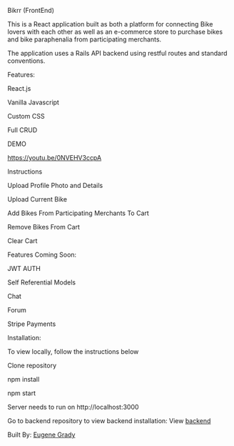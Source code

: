 
Bikrr (FrontEnd)

This is a React application built as both a platform for connecting Bike lovers with each other as well as an e-commerce store to purchase bikes and bike paraphenalia from participating merchants.

The application uses a Rails API backend using restful routes and standard conventions.

Features:

React.js

Vanilla Javascript

Custom CSS

Full CRUD

DEMO

https://youtu.be/0NVEHV3ccpA

Instructions

Upload Profile Photo and Details

Upload Current Bike

Add Bikes From Participating Merchants To Cart

Remove Bikes From Cart

Clear Cart

Features Coming Soon:

JWT AUTH

Self Referential Models

Chat

Forum

Stripe Payments

Installation:

To view locally, follow the instructions below

Clone repository

npm install

npm start

Server needs to run on http://localhost:3000

Go to backend repository to view backend installation: View [backend](https://github.com/Genegrady/bikrr-api)

Built By: [Eugene Grady](https://github.com/Genegrady/)
